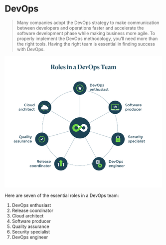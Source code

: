 # DevOps

> Many companies adopt the DevOps strategy to make communication between developers and operations faster and accelerate the software development phase while making business more agile. To properly implement the DevOps methodology, you’ll need more than the right tools. Having the right team is essential in finding success with DevOps.

![](./../assets/img/roles-in-devops-team.webp)

Here are seven of the essential roles in a DevOps team:

1.  DevOps enthusiast
2.  Release coordinator
3.  Cloud architect
4.  Software producer
5.  Quality assurance
6.  Security specialist
7.  DevOps engineer
